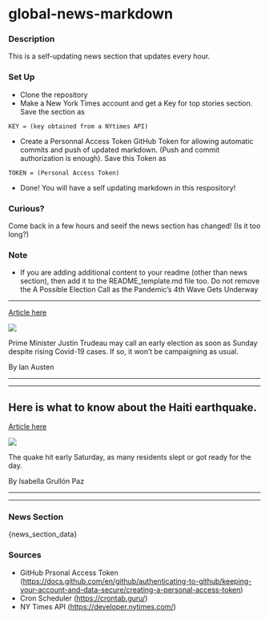 # global-news-markdown

### Description 
This is a self-updating news section that updates every hour.

### Set Up 
* Clone the repository
* Make a New York Times account and get a Key for top stories section. Save the section as 
 ```
 KEY = (key obtained from a NYtimes API)
 ```
*  Create a Personnal Access Token GitHub Token for allowing automatic commits and push of updated markdown. (Push and commit authorization is enough). Save this Token as 
```
TOKEN = (Personal Access Token)
```
* Done! You will have a self updating markdown in this respository!

### Curious?
Come back in a few hours and seeif the news section has changed! (Is it too long?)

### Note
* If you are adding additional content to your readme (other than news section), then add it to the README_template.md file too. Do not remove the A Possible Election Call as the Pandemic’s 4th Wave Gets Underway
-----------------------------------------------------------------

[Article here](https://www.nytimes.com/2021/08/13/world/canada/canada-election-pandemic.html)

[![](https://static01.nyt.com/images/2021/08/13/world/13canadaletter-poll/13canadaletter-poll-superJumbo.jpg)](https://www.nytimes.com/2021/08/13/world/canada/canada-election-pandemic.html)

Prime Minister Justin Trudeau may call an early election as soon as Sunday despite rising Covid-19 cases. If so, it won’t be campaigning as usual.

By Ian Austen

* * *

* * *

Here is what to know about the Haiti earthquake.
------------------------------------------------

[Article here](https://www.nytimes.com/2021/08/14/world/americas/haiti-earthquake-what-to-know.html)

[![](https://static01.nyt.com/images/2021/08/14/world/14haiti-earthquake-live-what-we-know1/14haiti-earthquake-live-what-we-know1-superJumbo.jpg)](https://www.nytimes.com/2021/08/14/world/americas/haiti-earthquake-what-to-know.html)

The quake hit early Saturday, as many residents slept or got ready for the day.

By Isabella Grullón Paz

* * *

* * *

### News Section 
{news_section_data}


### Sources 
* GitHub Prsonal Access Token (https://docs.github.com/en/github/authenticating-to-github/keeping-your-account-and-data-secure/creating-a-personal-access-token)
* Cron Scheduler (https://crontab.guru/)
* NY Times API (https://developer.nytimes.com/)
